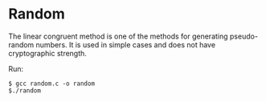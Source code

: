 # Random
The linear congruent method is one of the methods for generating pseudo-random numbers. It is used in simple cases and does not have cryptographic strength.

Run:

```
$ gcc random.c -o random
$./random
```
